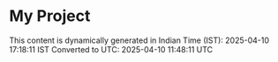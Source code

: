 # My Project

This content is dynamically generated in Indian Time (IST): 2025-04-10 17:18:11 IST
Converted to UTC: 2025-04-10 11:48:11 UTC
